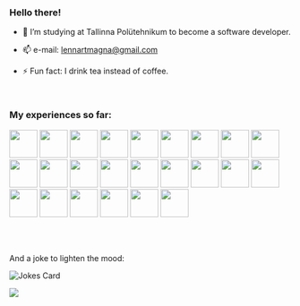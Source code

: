 
### Hello there!                            


- 🌱 I’m studying at Tallinna Polütehnikum to become a software developer. 

- 📫 e-mail: lennartmagna@gmail.com

- ⚡ Fun fact: I drink tea instead of coffee.

<br>

### My experiences so far:

<span>
 <img src="https://cdn.jsdelivr.net/gh/devicons/devicon/icons/java/java-original-wordmark.svg" height="50px" />
<img src="https://cdn.jsdelivr.net/gh/devicons/devicon/icons/python/python-original-wordmark.svg" height="50px" />
<img src="https://cdn.jsdelivr.net/gh/devicons/devicon/icons/php/php-original.svg" height="50px"/>
<img src="https://cdn.jsdelivr.net/gh/devicons/devicon/icons/javascript/javascript-original.svg" height="50px" /> 
<img src="https://cdn.jsdelivr.net/gh/devicons/devicon/icons/typescript/typescript-original.svg" height="50px" />
<img src="https://cdn.jsdelivr.net/gh/devicons/devicon/icons/csharp/csharp-original.svg" height="50px" />
<img src="https://cdn.jsdelivr.net/gh/devicons/devicon/icons/angularjs/angularjs-original.svg" height="50px" /> 
<img src="https://cdn.jsdelivr.net/gh/devicons/devicon/icons/laravel/laravel-plain-wordmark.svg" height="50px" />
<img src="https://cdn.jsdelivr.net/gh/devicons/devicon/icons/html5/html5-original-wordmark.svg" height="50px" />
<img src="https://cdn.jsdelivr.net/gh/devicons/devicon/icons/css3/css3-original-wordmark.svg" height="50px" />
<img src="https://cdn.jsdelivr.net/gh/devicons/devicon/icons/postgresql/postgresql-original-wordmark.svg" height="50px" />
<img src="https://cdn.jsdelivr.net/gh/devicons/devicon/icons/mysql/mysql-original-wordmark.svg" height="50px" />
<img src="https://cdn.jsdelivr.net/gh/devicons/devicon/icons/gradle/gradle-plain.svg" height="50px" />
<img src="https://cdn.jsdelivr.net/gh/devicons/devicon/icons/spring/spring-original-wordmark.svg" height="50px" />
<img src="https://cdn.jsdelivr.net/gh/devicons/devicon/icons/linux/linux-original.svg" height="50px" />
<img src="https://cdn.jsdelivr.net/gh/devicons/devicon/icons/docker/docker-original-wordmark.svg" height="50px" />
<img src="https://cdn.jsdelivr.net/gh/devicons/devicon/icons/webpack/webpack-original.svg" height="50px" />
<img src="https://cdn.jsdelivr.net/gh/devicons/devicon/icons/bootstrap/bootstrap-original-wordmark.svg" height="50px" /> 
<img src="https://cdn.jsdelivr.net/gh/devicons/devicon/icons/git/git-original-wordmark.svg" height="50px" />
<img src="https://cdn.jsdelivr.net/gh/devicons/devicon/icons/ionic/ionic-original.svg" height="50px" />
<img src="https://cdn.jsdelivr.net/gh/devicons/devicon/icons/vscode/vscode-original.svg" height="50px" />
<img src="https://cdn.jsdelivr.net/gh/devicons/devicon/icons/intellij/intellij-original.svg" height="50px" />
<img src="https://cdn.jsdelivr.net/gh/devicons/devicon/icons/gimp/gimp-original.svg" height="50px" /> 
<img src="https://cdn.jsdelivr.net/gh/devicons/devicon/icons/jira/jira-original-wordmark.svg" height="50px" />          
</span>

<br><br>

 And a joke to lighten the mood:

<!-- Markdown -->

![Jokes Card](https://readme-jokes.vercel.app/api)

![](https://komarev.com/ghpvc/?username=LenSuur&color=orange)
 
